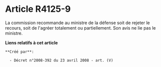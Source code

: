 # Article R4125-9

La commission recommande au ministre de la défense soit de rejeter le recours, soit de l'agréer totalement ou partiellement.
Son avis ne lie pas le ministre.

**Liens relatifs à cet article**

	**Créé par**:

	  - Décret n°2008-392 du 23 avril 2008 - art. (V)
